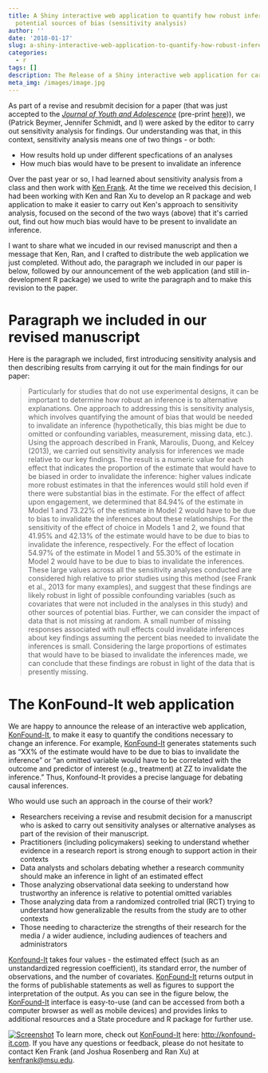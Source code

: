 ```yaml
---
title: A Shiny interactive web application to quantify how robust inferences are to
  potential sources of bias (sensitivity analysis)
author: ''
date: '2018-01-17'
slug: a-shiny-interactive-web-application-to-quantify-how-robust-inferences-are-to-potential-sources-of-bias-sensitivity-analysis
categories:
  - r
tags: []
description: The Release of a Shiny interactive web application for carrying out sensitivity analysis
meta_img: /images/image.jpg
---
```


As part of a revise and resubmit decision for a paper (that was just accepted to the [*Journal of Youth and Adolescence*](https://doi.org/10.1007/s10964-018-0814-9) (pre-print [here](https://jrosen48.github.io/_media/pre-prints/Beymer-Rosenberg-Schmidt-2018-JYA.pdf))), we (Patrick Beymer, Jennifer Schmidt, and I) were asked by the editor to carry out sensitivity analysis for findings. Our understanding was that, in this context, sensitivity analysis means one of two things - or both:

* How results hold up under different specfications of an analyses
* How much bias would have to be present to invalidate an inference

Over the past year or so, I had learned about sensitivity analysis from a class and then work with [Ken Frank](https://msu.edu/~kenfrank/). At the time we received this decision, I had been working with Ken and Ran Xu to develop an R package and web application to make it easier to carry out Ken's approach to sensitivity analysis, focused on the second of the two ways (above) that it's carried out, find out how much bias would have to be present to invalidate an inference. 

I want to share what we incuded in our revised manuscript and then a message that Ken, Ran, and I crafted to distribute the web application we just completed. Without ado, the paragraph we included in our paper is below, followed by our announcement of the web application (and still in-development R package) we used to write the paragraph and to make this revision to the paper.

# Paragraph we included in our revised manuscript

Here is the paragraph we included, first introducing sensitivity analysis and then describing results from carrying it out for the main findings for our paper:

> Particularly for studies that do not use experimental designs, it can be important to determine how robust an inference is to alternative explanations. One approach to addressing this is sensitivity analysis, which involves quantifying the amount of bias that would be needed to invalidate an inference (hypothetically, this bias might be due to omitted or confounding variables, measurement, missing data, etc.). Using the approach described in Frank, Maroulis, Duong, and Kelcey (2013), we carried out sensitivity analysis for inferences we made relative to our key findings. The result is a numeric value for each effect that indicates the proportion of the estimate that would have to be biased in order to invalidate the inference: higher values indicate more robust estimates in that the inferences would still hold even if there were substantial bias in the estimate. For the effect of affect upon engagement, we determined that 84.94% of the estimate in Model 1 and 73.22% of the estimate in Model 2 would have to be due to bias to invalidate the inferences about these relationships. For the sensitivity of the effect of choice in Models 1 and 2, we found that 41.95% and 42.13% of the estimate would have to be due to bias to invalidate the inference, respectively. For the effect of location 54.97% of the estimate in Model 1 and 55.30% of the estimate in Model 2 would have to be due to bias to invalidate the inferences. These large values across all the sensitivity analyses conducted are considered high relative to prior studies using this method (see Frank et al., 2013 for many examples), and suggest that these findings are likely robust in light of possible confounding variables (such as covariates that were not included in the analyses in this study) and other sources of potential bias. Further, we can consider the impact of data that is not missing at random. A small number of missing responses associated with null effects could invalidate inferences about key findings assuming the percent bias needed to invalidate the inferences is small. Considering the large proportions of estimates that would have to be biased to invalidate the inferences made, we can conclude that these findings are robust in light of the data that is presently missing.

# The KonFound-It web application

We are happy to announce the release of an interactive web application, [KonFound-It](http://konfound-it.com), to make it easy to quantify the conditions necessary to change an inference. For example, [KonFound-It](http://konfound-it.com) generates statements such as “XX% of the estimate would have to be due to bias to invalidate the inference” or “an omitted variable would have to be correlated with the outcome and predictor of interest (e.g., treatment) at ZZ to invalidate the inference.” Thus, Konfound-It provides a precise language for debating causal inferences. 

Who would use such an approach in the course of their work?
* Researchers receiving a revise and resubmit decision for a manuscript who is asked to carry out sensitivity analyses or alternative analyses as part of the revision of their manuscript.
* Practitioners (including policymakers) seeking to understand whether evidence in a research report is strong enough to support action in their contexts
* Data analysts and scholars debating whether a research community should make an inference in light of an estimated effect
* Those analyzing observational data seeking to understand how trustworthy an inference is relative to potential omitted variables 
* Those analyzing data from a randomized controlled trial (RCT) trying to understand how generalizable the results from the study are to other contexts
* Those needing to characterize the strengths of their research for the media / a wider audience, including audiences of teachers and administrators

[Konfound-It](http://konfound-it.com) takes four values - the estimated effect (such as an unstandardized regression coefficient), its standard error, the number of observations, and the number of covariates.  [KonFound-It](http://konfound-it.com) returns output in the forms of publishable statements as well as figures to support the interpretation of the output. As you can see in the figure below, the [KonFound-It](http://konfound-it.com) interface is easy-to-use (and can be accessed from both a computer browser as well as mobile devices) and provides links to additional resources and a State procedure and R package for further use.

[![Screenshot](/_media/images/konfound-it-ss.png)](http://konfound-it.com) 
To learn more, check out [KonFound-It](http://konfound-it.com) here: http://konfound-it.com. If you have any questions or feedback, please do not hesitate to contact Ken Frank (and Joshua Rosenberg and Ran Xu) at kenfrank@msu.edu. 
